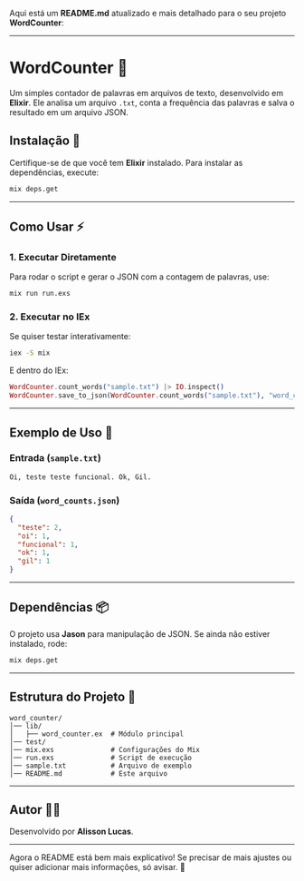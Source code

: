 Aqui está um **README.md** atualizado e mais detalhado para o seu projeto **WordCounter**:  

---

# **WordCounter** 📝  
Um simples contador de palavras em arquivos de texto, desenvolvido em **Elixir**. Ele analisa um arquivo `.txt`, conta a frequência das palavras e salva o resultado em um arquivo JSON.  

## **Instalação** 🚀  
Certifique-se de que você tem **Elixir** instalado. Para instalar as dependências, execute:  

```sh
mix deps.get
```

---

## **Como Usar** ⚡  

### **1. Executar Diretamente**  
Para rodar o script e gerar o JSON com a contagem de palavras, use:  

```sh
mix run run.exs
```

### **2. Executar no IEx**  
Se quiser testar interativamente:  

```sh
iex -S mix
```

E dentro do IEx:  

```elixir
WordCounter.count_words("sample.txt") |> IO.inspect()
WordCounter.save_to_json(WordCounter.count_words("sample.txt"), "word_counts.json")
```

---

## **Exemplo de Uso** 📖  

### **Entrada (`sample.txt`)**  

```txt
Oi, teste teste funcional. Ok, Gil.
```

### **Saída (`word_counts.json`)**  

```json
{
  "teste": 2,
  "oi": 1,
  "funcional": 1,
  "ok": 1,
  "gil": 1
}
```

---

## **Dependências** 📦  
O projeto usa **Jason** para manipulação de JSON. Se ainda não estiver instalado, rode:

```sh
mix deps.get
```

---

## **Estrutura do Projeto** 📂  

```
word_counter/
│── lib/
│   ├── word_counter.ex  # Módulo principal
│── test/
│── mix.exs              # Configurações do Mix
│── run.exs              # Script de execução
│── sample.txt           # Arquivo de exemplo
│── README.md            # Este arquivo
```

---

## **Autor** 👨‍💻  
Desenvolvido por **Alisson Lucas**.  

---

Agora o README está bem mais explicativo! Se precisar de mais ajustes ou quiser adicionar mais informações, só avisar. 🚀